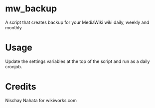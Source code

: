 mw_backup
=========

A script that creates backup for your MediaWiki wiki daily, weekly and monthly


Usage
=========
Update the settings variables at the top of the script and run as a daily cronjob.


Credits
=========
Nischay Nahata for wikiworks.com
